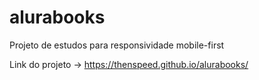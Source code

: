 # alurabooks
Projeto de estudos para responsividade mobile-first 

Link do projeto -> https://thenspeed.github.io/alurabooks/
